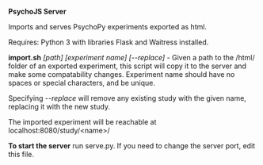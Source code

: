 **PsychoJS Server**

Imports and serves PsychoPy experiments exported as html.

Requires: Python 3 with libraries Flask and Waitress installed.

**import.sh** *[path] [experiment name] [--replace]* - Given a path to the /html/ folder of an exported experiment, this script will copy it to the server and make some compatability changes. Experiment name should have no spaces or special characters, and be unique.

Specifying *--replace* will remove any existing study with the given name, replacing it with the new study.

The imported experiment will be reachable at localhost:8080/study/\<name\>/

**To start the server** run serve.py. If you need to change the server port, edit this file.
